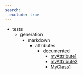 ```yaml
---
search:
  exclude: true
---
```


[//]: # (DO NOT EDIT THIS FILE DIRECTLY. Instead, edit the corresponding stub file and execute `npm run docs:api`.)

- tests
    - generation
        - markdown
            - attributes
                - documented
                    - [myAttribute1](tests/generation/markdown/attributes/documented/myAttribute1.md)
                    - [myAttribute2](tests/generation/markdown/attributes/documented/myAttribute2.md)
                    - [MyClass1](tests/generation/markdown/attributes/documented/MyClass1.md)
